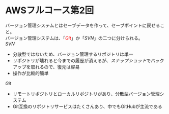 # AWSフルコース第2回  
バージョン管理システムとはセーブデータを作って、セーブポイントに戻せること。  
バージョン管理システムは、「<font color="red">*Git*</font>」か「*SVN*」の二つに分けられる。  
*SVN*  
- 分散型ではないため、バージョン管理するリポジトリは単一  
- リポジトリが壊れると今までの履歴が消えるが、*スナップショット*でバックアップを取れるので、復元は容易  
- 操作が比較的簡単

*Git*  
- リモートリポジトリとローカルリポジトリがあり、分散型バージョン管理システム  
- Git互換のリポジトリサービスはたくさんあり、中でもGitHubが主流である  

